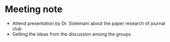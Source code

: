 # Meeting note
+ Attend presentation by Dr. Soleimani about the paper research of journal club
+ Getting the ideas from the discussion among the groups
